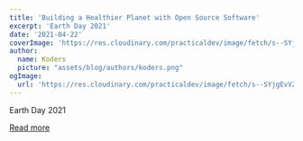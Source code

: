 ```yaml
---
title: 'Building a Healthier Planet with Open Source Software'
excerpt: 'Earth Day 2021'
date: '2021-04-22'
coverImage: 'https://res.cloudinary.com/practicaldev/image/fetch/s--SYjgEvVZ--/c_imagga_scale,f_auto,fl_progressive,h_420,q_auto,w_1000/https://dev-to-uploads.s3.amazonaws.com/uploads/articles/pza3k7wa5a6y1iwiuuo6.png'
author:
  name: Koders
  picture: "assets/blog/authors/koders.png"
ogImage:
  url: 'https://res.cloudinary.com/practicaldev/image/fetch/s--SYjgEvVZ--/c_imagga_scale,f_auto,fl_progressive,h_420,q_auto,w_1000/https://dev-to-uploads.s3.amazonaws.com/uploads/articles/pza3k7wa5a6y1iwiuuo6.png'
---
```


Earth Day 2021

[Read more](https://dev.to/devteam/building-a-healthier-planet-with-open-source-software-25jn)
